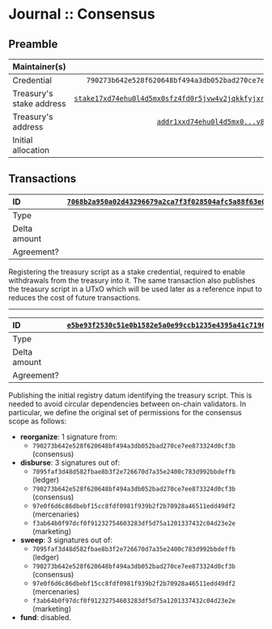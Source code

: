 # Journal :: Consensus

## Preamble

| Maintainer(s)            | [Arnaud Bailly][]                                                 |
| :---                     | ---:                                                              |
| Credential               | `790273b642e528f620648bf494a3db052bad270ce7ee873324d0cf3b`        |
| Treasury's stake address | [`stake17xd74ehu0l4d5mx0sfz4fd0r5jvw4v2jqkkfyjxrlwvnkhccrqj9l`][] |
| Treasury's address       | [`addr1xxd74ehu0l4d5mx0...v87ue8d0sn774ak`][]                     |
| Initial allocation       | ₳300,000                                                          |

## Transactions

| ID           | [`7068b2a950a02d43296679a2ca7f3f028504afc5a88f63e002ee09b733c533d9`][] |
| :---         | ---:                                                                   |
| Type         | `initialize`                                                           |
| Delta amount | 0                                                                      |
| Agreement?   | N/A                                                                    |

Registering the treasury script as a stake credential, required to enable withdrawals from the treasury into it. The same transaction also publishes the treasury script in a UTxO which will be used later as a reference input to reduces the cost of future transactions.

---

| ID           | [`e5be93f2530c51e0b1582e5a0e99ccb1235e4395a41c7196d06c4daea3eafe66`][] |
| :---         | ---:                                                                   |
| Type         | `publish`                                                              |
| Delta amount | 0                                                                      |
| Agreement?   | N/A                                                                    |

Publishing the initial registry datum identifying the treasury script. This is needed to avoid circular dependencies between on-chain validators. In particular, we define the original set of permissions for the consensus scope as follows:

- **reorganize**: 1 signature from:
  - `790273b642e528f620648bf494a3db052bad270ce7ee873324d0cf3b` (consensus)
- **disburse**: 3 signatures out of:
  - `7095faf3d48d582fbae8b3f2e726670d7a35e2400c783d992bbdeffb` (ledger)
  - `790273b642e528f620648bf494a3db052bad270ce7ee873324d0cf3b` (consensus)
  - `97e0f6d6c86dbebf15cc8fdf0981f939b2f2b70928a46511edd49df2` (mercenaries)
  - `f3ab64b0f97dcf0f91232754603283df5d75a1201337432c04d23e2e` (marketing)
- **sweep**: 3 signatures out of:
  - `7095faf3d48d582fbae8b3f2e726670d7a35e2400c783d992bbdeffb` (ledger)
  - `790273b642e528f620648bf494a3db052bad270ce7ee873324d0cf3b` (consensus)
  - `97e0f6d6c86dbebf15cc8fdf0981f939b2f2b70928a46511edd49df2` (mercenaries)
  - `f3ab64b0f97dcf0f91232754603283df5d75a1201337432c04d23e2e` (marketing)
- **fund**: disabled.

[Arnaud Bailly]: https://github.com/abailly

<!-- TODO: use explorer.cardano.org deeplink once it supports stake addresses -->
[`stake17xd74ehu0l4d5mx0sfz4fd0r5jvw4v2jqkkfyjxrlwvnkhccrqj9l`]: https://cardanoscan.io/stakeKey/stake17xd74ehu0l4d5mx0sfz4fd0r5jvw4v2jqkkfyjxrlwvnkhccrqj9l
[`addr1xxd74ehu0l4d5mx0...v87ue8d0sn774ak`]: https://explorer.cardano.org/address/addr1xxd74ehu0l4d5mx0sfz4fd0r5jvw4v2jqkkfyjxrlwvnkhumatn0cll2mfkvlqj92j678fyca2c4ypdvjfyv87ue8d0sn774ak

[`e5be93f2530c51e0b1582e5a0e99ccb1235e4395a41c7196d06c4daea3eafe66`]: https://explorer.cardano.org/tx/e5be93f2530c51e0b1582e5a0e99ccb1235e4395a41c7196d06c4daea3eafe66
[`7068b2a950a02d43296679a2ca7f3f028504afc5a88f63e002ee09b733c533d9`]: https://explorer.cardano.org/tx/7068b2a950a02d43296679a2ca7f3f028504afc5a88f63e002ee09b733c533d9

